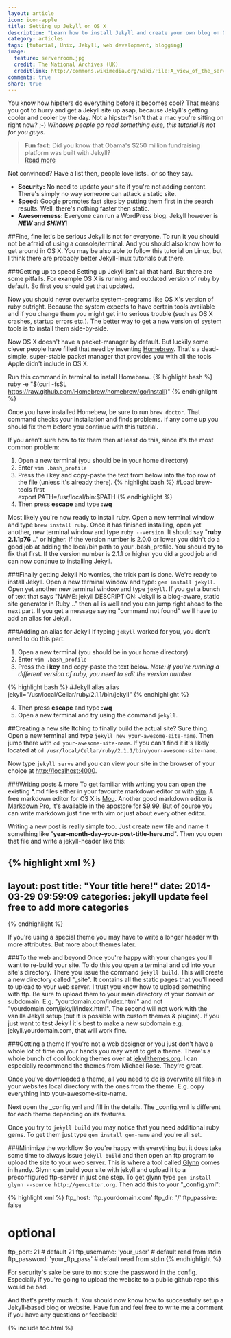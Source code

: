 ```yaml
---
layout: article
icon: icon-apple
title: Setting up Jekyll on OS X
description: "Learn how to install Jekyll and create your own blog on OS X or Linux. It's easy, so give it a go."
category: articles
tags: [tutorial, Unix, Jekyll, web development, blogging]
image:
  feature: serverroom.jpg
  credit: The National Archives (UK)
  creditlink: http://commons.wikimedia.org/wiki/File:A_view_of_the_server_room_at_The_National_Archives.jpg
comments: true
share: true
---
```


You know how hipsters do everything before it becomes cool? That means you got to hurry and get a Jekyll site up asap, because Jekyll's getting cooler and cooler by the day. Not a hipster? Isn't that a mac you're sitting on right now? ;-) *Windows people go read something else, this tutorial is not for you guys.*

> **Fun fact:** Did you know that Obama's $250 million fundraising platform was built with Jekyll?   
<a href="http://kylerush.net/blog/meet-the-obama-campaigns-250-million-fundraising-platform/" target="_blank">Read more</a>

Not convinced? Have a list then, people love lists.. or so they say.

* **Security:** No need to update your site if you're not adding content. There's simply no way someone can attack a static site.
* **Speed:** Google promotes fast sites by putting them first in the search results. Well, there's nothing faster then static.
* **Awesomeness:** Everyone can run a WordPress blog. Jekyll however is ***NEW*** and ***SHINY***!

##Fine, fine let's be serious
Jekyll is not for everyone. To run it you should not be afraid of using a console/terminal. And you should also know how to get around in OS X. You may be also able to follow this tutorial on Linux, but I think there are probably better Jekyll-linux tutorials out there.

###Getting up to speed
Setting up Jekyll isn't all that hard. But there are some pitfalls. For example OS X is running and outdated version of ruby by default. So first you should get that updated.

Now you should never overwrite system-programs like OS X's version of ruby outright. Because the system expects to have certain tools available and if you change them you might get into serious trouble (such as OS X crashes, startup errors etc.). The better way to get a new version of system tools is to install them side-by-side. 

Now OS X doesn't have a packet-manager by default. But luckily some clever people have filled that need by inventing <a href="http://brew.sh/" target="_blank">Homebrew</a>. That's a dead-simple, super-stable packet manager that provides you with all the tools Apple didn't include in OS X.

Run this command in terminal to install Homebrew.
{% highlight bash %}
ruby -e "$(curl -fsSL https://raw.github.com/Homebrew/homebrew/go/install)"
{% endhighlight %}

Once you have installed Homebew, be sure to run `brew doctor`. That command checks your installation and finds problems. If any come up you should fix them before you continue with this tutorial.  

If you aren't sure how to fix them then at least do this, since it's the most common problem:

1. Open a new terminal (you should be in your home directory)
2. Enter `vim .bash_profile`
3. Press the **i** key and copy-paste the text from below into the top row of the file (unless it's already there).
 {% highlight bash %}
 #Load brew-tools first  
 export PATH=/usr/local/bin:$PATH
 {% endhighlight %}
4. Then press **escape** and type **:wq**

Most likely you're now ready to install ruby. Open a new terminal window and type `brew install ruby`. Once it has finished installing, open yet another, new terminal window and type `ruby --version`. It should say "**ruby 2.1.1p76** .." or higher. If the version number is 2.0.0 or lower you didn't do a good job at adding the local/bin path to your .bash_profile. You should try to fix that first. If the version number is 2.1.1 or higher you did a good job and can now continue to installing Jekyll.

###Finally getting Jekyll
No worries, the trick part is done. We're ready to install Jekyll. Open a new terminal window and type: `gem install jekyll`. Open yet another new terminal window and type `jekyll`. If you get a bunch of text that says "NAME: jekyll DESCRIPTION: Jekyll is a blog-aware, static site generator in Ruby .." then all is well and you can jump right ahead to the next part. If you get a message saying "command not found" we'll have to add an alias for Jekyll.

###Adding an alias for Jekyll
If typing `jekyll` worked for you, you don't need to do this part.

1. Open a new terminal (you should be in your home directory)
2. Enter `vim .bash_profile`
3. Press the **i key** and copy-paste the text below. *Note: if you're running a different version of ruby, you need to edit the version number*

{% highlight bash %}
#Jekyll alias
alias jekyll="/usr/local/Cellar/ruby/2.1.1/bin/jekyll"
{% endhighlight %}

4. Then press **escape** and type **:wq**
5. Open a new terminal and try using the command `jekyll`.

##Creating a new site
Itching to finally build the actual site? Sure thing. Open a new terminal and type `jekyll new your-awesome-site-name`. Then jump there with `cd your-awesome-site-name`. If you can't find it it's likely located at `cd /usr/local/Cellar/ruby/2.1.1/bin/your-awesome-site-name`.

Now type `jekyll serve` and you can view your site in the browser of your choice at
<a href="http://localhost:4000" target="_blank">http://localhost:4000</a>.

###Writing posts & more
To get familiar with writing you can open the existing *.md files either in your favourite markdown editor or with [vim](http://vim.sexy). A free markdown editor for OS X is [Mou](http://mouapp.com/). Another good markdown editor is [Markdown Pro](http://www.markdownpro.com/), it's available in the appstore for $9.99. But of course you can write markdown just fine with vim or just about every other editor.

Writing a new post is really simple too. Just create new file and name it something like "**year-month-day-your-post-title-here.md**". Then you open that file and write a jekyll-header like this:

{% highlight xml %}
---
layout: post
title:  "Your title here!"
date:   2014-03-29 09:59:09
categories: jekyll update feel free to add more categories
---
{% endhighlight %}

If you're using a special theme you may have to write a longer header with more attributes. But more about themes later.

###To the web and beyond
Once you're happy with your changes you'll want to re-build your site. To do this you open a terminal and cd into your site's directory. There you issue the command `jekyll build`. This will create a new directory called "_site". It contains all the static pages that you'll need to upload to your web server. I trust you know how to upload something with ftp. Be sure to upload them to your main directory of your domain or subdomain. E.g. "yourdomain.com/index.html" and not "yourdomain.com/jekyll/index.html". The second will not work with the vanilla Jekyll setup (but it is possible with custom themes & plugins). If you just want to test Jekyll it's best to make a new subdomain e.g. jekyll.yourdomain.com, that will work fine.

###Getting a theme
If you're not a web designer or you just don't have a whole lot of time on your hands you may want to get a theme. There's a whole bunch of cool looking themes over at <a href="http://jekyllthemes.org/" target="_blank">jekyllthemes.org</a>. I can especially recommend the themes from Michael Rose. They're great. 

Once you've downloaded a theme, all you need to do is overwrite all files in your websites local directory with the ones from the theme. E.g. copy everything into your-awesome-site-name.

Next open the _config.yml and fill in the details. The _config.yml is different for each theme depending on its features.

Once you try to `jekyll build` you may notice that you need additional ruby gems. To get them just type `gem install gem-name` and you're all set.

###Minimize the workflow
So you're happy with everything but it does take some time to always issue `jekyll build` and then open an ftp program to upload the site to your web server. This is where a tool called <a href="https://github.com/dmathieu/glynn" target="_blank">Glynn</a> comes in handy. Glynn can build your site with jekyll and upload it to a preconfigured ftp-server in just one step.
To get glynn type `gem install glynn --source http://gemcutter.org`. Then add this to your "_config.yml":

{% highlight xml %}
ftp_host: 'ftp.yourdomain.com'
ftp_dir: '/'
ftp_passive: false

# optional
ftp_port: 21                  # default 21
ftp_username: 'your_user'     # default read from stdin
ftp_password: 'your_ftp_pass' # default read from stdin
{% endhighlight %}

For security's sake be sure to not store the password in the config. Especially if you're going to upload the website to a public github repo this would be bad.

And that's pretty much it. You should now know how to successfully setup a Jekyll-based blog or website. Have fun and feel free to write me a comment if you have any questions or feedback!

{% include toc.html %}
